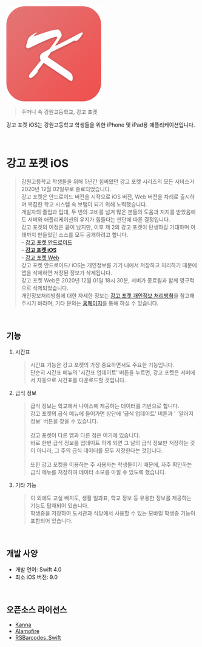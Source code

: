 <img src="res/ic_kp.png" alt="App icon" width="250px">

> 주머니 속 강원고등학교, 강고 포켓

강고 포켓 iOS는 강원고등학교 학생들을 위한 iPhone 및 iPad용 애플리케이션입니다. 

<br>

# 강고 포켓 iOS

> 강원고등학교 학생들을 위해 5년간 힘써왔던 강고 포켓 시리즈의 모든 서비스가 2020년 12월 02일부로 종료되었습니다.
> <br>강고 포켓은 안드로이드 버전을 시작으로 iOS 버전, Web 버전을 차례로 출시하며 복잡한 학교 시스템 속 보탬이 되기 위해 노력했습니다.
> <br>개발자의 졸업과 입대, 두 번의 고비를 넘겨 많은 분들의 도움과 지지를 받았음에도 서버와 애플리케이션의 유지가 힘들다는 판단에 따른 결정입니다.
> <br>강고 포켓의 여정은 끝이 났지만, 이후 제 2의 강고 포켓이 탄생하길 기대하며 여태까지 만들었던 소스를 모두 공개하려고 합니다.
> <br>- [강고 포켓 안드로이드](https://github.com/soc06212/kanggo-pocket-android)
> <br>- **[강고 포켓 iOS](https://github.com/soc06212/kanggo-pocket-ios)**
> <br>- [강고 포켓 Web](https://github.com/soc06212/kanggo-pocket-web)
> <br>강고 포켓 안드로이드/ iOS는 개인정보를 기기 내에서 저장하고 처리하기 때문에 앱을 삭제하면 저장된 정보가 삭제됩니다.
> <br>강고 포켓 Web은 2020년 12월 01일 18시 30분, 서버가 종료됨과 함께 영구적으로 삭제되었습니다.
> <br>개인정보처리방침에 대한 자세한 정보는 [강고 포켓 개인정보 처리방침](https://ridsoft.xyz/privacy/basic_policy.html)을 참고해 주시기 바라며, 기타 문의는 [홈페이지](https://ridsoft.xyz)를 통해 하실 수 있습니다.


<br>

## 기능

1. 시간표
    > 시간표 기능은 강고 포켓의 가장 중요하면서도 주요한 기능입니다.
    > <br>단순히 시간표 메뉴의 '시간표 업데이트' 버튼을 누르면, 강고 포켓은 서버에서 자동으로 시간표를 다운로드할 것입니다.

2. 급식 정보
    > 급식 정보는 학교에서 나이스에 제공하는 데이터를 기반으로 합니다.
    > <br>강고 포켓의 급식 메뉴에 들어가면 상단에 '급식 업데이트' 버튼과 ' '알러지 정보' 버튼을 찾을 수 있습니다. 
    > <br>
    > <br>강고 포켓이 다른 앱과 다른 점은 여기에 있습니다.
    > <br>바로 한번 급식 정보를 업데이트 하게 되면 그 날의 급식 정보만 저장하는 것이 아니라, 그 주의 급식 데이터를 모두 저장한다는 것입니다.
    > <br>
    > <br>또한 강고 포켓을 이용하는 주 사용자는 학생들이기 때문에, 자주 확인하는 급식 메뉴를 저장하여 데이터 소모를 아낄 수 있도록 했습니다.

3. 기타 기능
    > 이 외에도 교실 배치도, 생활 일과표, 학교 정보 등 유용한 정보를 제공하는 기능도 탑재되어 있습니다.
    > <br>학생증을 저장하여 도서관과 식당에서 사용할 수 있는 모바일 학생증 기능이 포함되어 있습니다. 

<br>

## 개발 사양
* 개발 언어: Swift 4.0
* 최소 iOS 버전: 9.0

<br>

## 오픈소스 라이선스
* [Kanna](https://github.com/tid-kijyun/Kanna)
* [Alamofire](https://github.com/Alamofire/Alamofire)
* [RSBarcodes_Swift](https://github.com/yeahdongcn/RSBarcodes_Swift)
